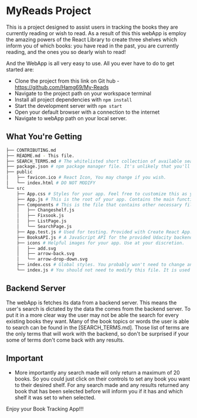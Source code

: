 # MyReads Project

This is a project designed to assist users in tracking the books they are currently reading or wish to read. As a result of this this webApp is employ the amazing powers of the React Library to create three shelves which inform you of which books: you have read in the past, you are currently reading, and the ones you so dearly wish to read! 

And the WebApp is all very easy to use. All you ever have to do to get started are:


* Clone the project from this link on Git hub - https://github.com/Hamg69/My-Reads
* Navigate to the project path on your workspace terminal
* Install all project dependencies with `npm install`
* Start the development server with `npm start`
* Open your default browser with a connection to the internet
* Navigate to webApp path on your local server. 


## What You're Getting
```bash
├── CONTRIBUTING.md
├── README.md - This file.
├── SEARCH_TERMS.md # The whitelisted short collection of available search terms for you to use with your app.
├── package.json # npm package manager file. It's unlikely that you'll need to modify this.
├── public
│   ├── favicon.ico # React Icon, You may change if you wish.
│   └── index.html # DO NOT MODIFY
└── src
    ├── App.css # Styles for your app. Feel free to customize this as you desire.
    ├── App.js # This is the root of your app. Contains the main function and serves as the only true source to other components.
    ├── Components # This is the file that contains other necessary files in the making of the webApp
    │   ├── Changeshelf.js
    │   ├── Fixsook.js
    │   ├── ListPage.js
    │   └── SearchPage.js
    ├── App.test.js # Used for testing. Provided with Create React App. Testing is encouraged, but not required.
    ├── BooksAPI.js # A JavaScript API for the provided Udacity backend. Instructions for the methods are below.
    ├── icons # Helpful images for your app. Use at your discretion.
    │   ├── add.svg
    │   ├── arrow-back.svg
    │   └── arrow-drop-down.svg
    ├── index.css # Global styles. You probably won't need to change anything here.
    └── index.js # You should not need to modify this file. It is used for DOM rendering only.
```

## Backend Server

The webApp is fetches its data from a backend server. This means the user's search is dictated by the data the comes from the backend server. To put it in a more clear way the user may not be able the search for every existing books they want. Many of the book topics or words the user is able to search can be found in the [SEARCH_TERMS.md]. Those list of terms are the only terms that will work with the backend, so don't be surprised if your some of terms don't come back with any results.

## Important
* More importantly any search made will only return a maximum of 20 books. So you could just click on their controls to set any book you want to their desired shelf. For any search made and any results returned any book that has been selected before will inform you if it has and which shelf it was set to when selected. 

Enjoy your Book Tracking App!!!



